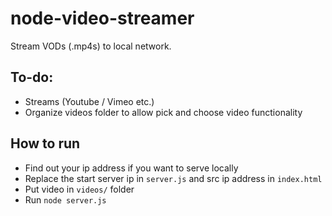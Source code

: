 # node-video-streamer
Stream VODs (.mp4s) to local network.

## To-do: 
- Streams (Youtube / Vimeo etc.)
- Organize videos folder to allow pick and choose video functionality

## How to run
- Find out your ip address if you want to serve locally
- Replace the start server ip in `server.js` and src ip address in `index.html`
- Put video in `videos/` folder
- Run `node server.js`

